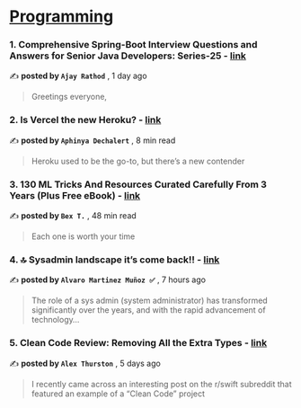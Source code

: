 
<h1><a href=https://medium.com/tag/programming/recommended target="_blank" rel="noopener noreferrer">Programming</a></h1>
<h3>1. Comprehensive Spring-Boot Interview Questions and Answers for Senior Java Developers: Series-25 - <a href=https://medium.com/javarevisited/comprehensive-spring-boot-interview-questions-and-answers-for-senior-java-developers-series-25-b5d0cd26f342?source=tag_recommended_feed---------0-84----------programming----------30bebe7d_3767_4f0b_ab5b_89facb772d2f------- target="_blank" rel="noopener noreferrer">link</a></h3>

✍️ **posted by `Ajay Rathod`** <date> , 1 day ago</date>

<blockquote>Greetings everyone,</blockquote>

<h3>2. Is Vercel the new Heroku? - <a href=https://medium.com/@PurpleGreenLemon/is-vercel-the-new-heroku-9c5deced261c?source=tag_recommended_feed---------1-107----------programming----------30bebe7d_3767_4f0b_ab5b_89facb772d2f------- target="_blank" rel="noopener noreferrer">link</a></h3>

✍️ **posted by `Aphinya Dechalert`** <date> , 8 min read</date>

<blockquote>Heroku used to be the go-to, but there’s a new contender</blockquote>

<h3>3. 130 ML Tricks And Resources Curated Carefully From 3 Years (Plus Free eBook) - <a href=https://medium.com/towards-data-science/130-ml-tricks-and-resources-curated-carefully-from-3-years-plus-free-ebook-7832ca4a37ef?source=tag_recommended_feed---------2-85----------programming----------30bebe7d_3767_4f0b_ab5b_89facb772d2f------- target="_blank" rel="noopener noreferrer">link</a></h3>

✍️ **posted by `Bex T.`** <date> , 48 min read</date>

<blockquote>Each one is worth your time</blockquote>

<h3>4. 🔝 Sysadmin landscape it’s come back‼ - <a href=https://medium.com/@alvaromartmunoz/sysadmin-landscape-its-come-back-dedc1e8710fe?source=tag_recommended_feed---------3-84----------programming----------30bebe7d_3767_4f0b_ab5b_89facb772d2f------- target="_blank" rel="noopener noreferrer">link</a></h3>

✍️ **posted by `Alvaro Martinez Muñoz ✅`** <date> , 7 hours ago</date>

<blockquote>The role of a sys admin (system administrator) has transformed significantly over the years, and with the rapid advancement of technology…</blockquote>

<h3>5. Clean Code Review: Removing All the Extra Types - <a href=https://medium.com/better-programming/clean-code-review-removing-all-the-extra-types-162b539b58f4?source=tag_recommended_feed---------4-107----------programming----------30bebe7d_3767_4f0b_ab5b_89facb772d2f------- target="_blank" rel="noopener noreferrer">link</a></h3>

✍️ **posted by `Alex Thurston`** <date> , 5 days ago</date>

<blockquote>I recently came across an interesting post on the r/swift subreddit that featured an example of a “Clean Code” project</blockquote>

